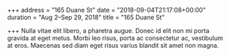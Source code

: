 +++
address = "165 Duane St"
date = "2018-09-04T21:17:08+00:00"
duration = "Aug 2–Sep 29, 2018"
title = "165 Duane St"

+++
Nulla vitae elit libero, a pharetra augue. Donec id elit non mi porta gravida at eget metus. Morbi leo risus, porta ac consectetur ac, vestibulum at eros. Maecenas sed diam eget risus varius blandit sit amet non magna.